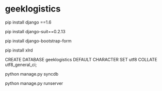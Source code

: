 # geeklogistics

pip install django ==1.6

pip install django-suit==0.2.13

pip install django-bootstrap-form 

pip install xlrd

CREATE DATABASE geeklogistics DEFAULT CHARACTER SET utf8 COLLATE utf8_general_ci;

python manage.py syncdb

python manage.py runserver

